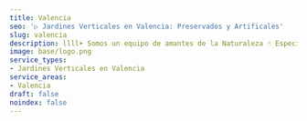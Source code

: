 ```yaml
---
title: Valencia
seo: '▷ Jardines Verticales en Valencia: Preservados y Artificales'
slug: valencia
description: llll➤ Somos un equipo de amantes de la Naturaleza ☝ Especializadas en Diseño de Interiores con Jardines Verticales en Valencia.
image: base/logo.png
service_types:
- Jardines Verticales en Valencia
service_areas:
- Valencia
draft: false
noindex: false
---
```

